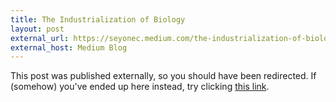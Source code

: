 ```yaml
---
title: The Industrialization of Biology
layout: post
external_url: https://seyonec.medium.com/the-industrialization-of-biology-d5526abb0add
external_host: Medium Blog
---
```


This post was published externally, so you should have been redirected. If (somehow) you've ended up here instead, try clicking <a href="{{page.external_url}}">this link</a>.
